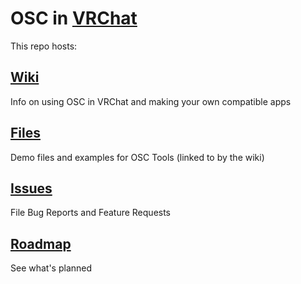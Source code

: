 # OSC in [VRChat](https://vrchat.com)

This repo hosts:
## [Wiki](../../wiki)
Info on using OSC in VRChat and making your own compatible apps

## [Files](../../tree/main/files)
Demo files and examples for OSC Tools (linked to by the wiki)

## [Issues](../../issues)
File Bug Reports and Feature Requests

## [Roadmap](../../milestones)
See what's planned